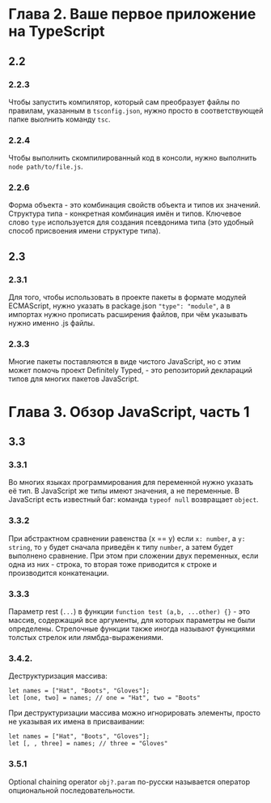 # Глава 2. Ваше первое приложение на TypeScript
## 2.2
### 2.2.3
Чтобы запустить компилятор, который сам преобразует файлы по правилам, указанным в `tsconfig.json`, нужно просто в соответствующей папке выолнить команду `tsc`.
### 2.2.4
Чтобы выполнить скомпилированный код в консоли, нужно выполнить `node path/to/file.js`.
### 2.2.6
Форма объекта - это комбинация свойств объекта и типов их значений.
Структура типа - конкретная комбинация имён и  типов.
Ключевое слово `type` используется для создания псевдонима типа (это удобный способ присвоения имени структуре типа).

## 2.3
### 2.3.1
Для того, чтобы использовать в проекте пакеты в формате модулей ECMAScript, нужно указать в package.json `"type": "module"`, а в импортах нужно прописать расширения файлов, при чём указывать нужно именно .js файлы.
### 2.3.3 
Многие пакеты поставляются в виде чистого JavaScript, но с этим может помочь проект Definitely Typed, - это репозиторий деклараций типов для многих пакетов JavaScript.

# Глава 3. Обзор JavaScript, часть 1
## 3.3
### 3.3.1 
Во многих языках программирования для переменной нужно указать её тип. В JavaScript же типы имеют значения, а не переменные.
В JavaScript есть известный баг: команда `typeof null` возвращает `object`.
### 3.3.2
При абстрактном сравнении равенства (x == y) если `x: number`, а `y: string`, то `y` будет сначала приведён к типу `number`, а затем будет выполнено сравнение.
При этом при сложении двух переменных, если одна из них - строка, то вторая тоже приводится к строке и производится конкатенации.
### 3.3.3
Параметр rest (`...`) в функции `function test (a,b, ...other) {}` - это массив, содержащий все аргументы, для которых параметры не были определены.
Стрелочные функции также иногда называют функциями толстых стрелок или лямбда-выражениями.
### 3.4.2.
Деструктуризация массива:
```
let names = ["Hat", "Boots", "Gloves"];
let [one, two] = names; // one = "Hat", two = "Boots"
```

При деструктуризации массива можно игнорировать элементы, просто не указывая их имена в присваивании:
```
let names = ["Hat", "Boots", "Gloves"];
let [, , three] = names; // three = "Gloves"
```

### 3.5.1
Optional chaining operator `obj?.param` по-русски называется оператор опциональной последовательности.